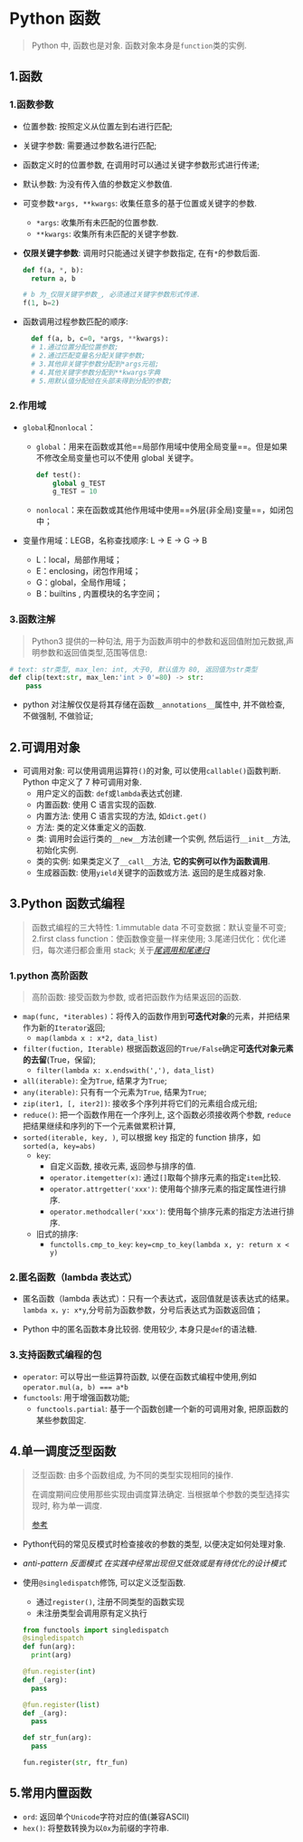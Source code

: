 # Python 函数

> Python 中, 函数也是对象. 函数对象本身是`function`类的实例.

## 1.函数

### 1.函数参数

- 位置参数: 按照定义从位置左到右进行匹配;
- 关键字参数: 需要通过参数名进行匹配;
- 函数定义时的位置参数, 在调用时可以通过关键字参数形式进行传递;
- 默认参数: 为没有传入值的参数定义参数值.
- 可变参数`*args, **kwargs`: 收集任意多的基于位置或关键字的参数.
  - `*args`: 收集所有未匹配的位置参数.
  - `**kwargs`: 收集所有未匹配的关键字参数.
- **仅限关键字参数**: 调用时只能通过关键字参数指定, 在有`*`的参数后面.

  ```python
  def f(a, *, b):
    return a, b

  # b 为_仅限关键字参数_, 必须通过关键字参数形式传递.
  f(1, b=2)
  ```

- 函数调用过程参数匹配的顺序:

  ```python
    def f(a, b, c=0, *args, **kwargs):
    # 1.通过位置分配位置参数;
    # 2.通过匹配变量名分配关键字参数;
    # 3.其他非关键字参数分配到*args元祖;
    # 4.其他关键字参数分配到**kwargs字典
    # 5.用默认值分配给在头部未得到分配的参数;
  ```

### 2.作用域

- `global`和`nonlocal`：

  - `global`：用来在函数或其他==局部作用域中使用全局变量==。但是如果不修改全局变量也可以不使用 global 关键字。

    ```python
    def test():
        global g_TEST
        g_TEST = 10
    ```

  - `nonlocal`：来在函数或其他作用域中使用==外层(非全局)变量==，如闭包中；

- 变量作用域：LEGB，名称查找顺序: L -> E -> G -> B
  - L：local，局部作用域；
  - E：enclosing，闭包作用域；
  - G：global，全局作用域；
  - B：builtins , 内置模块的名字空间；

### 3.函数注解

> Python3 提供的一种句法, 用于为函数声明中的参数和返回值附加元数据,声明参数和返回值类型,范围等信息:

```python
# text: str类型, max_len: int, 大于0, 默认值为 80, 返回值为str类型
def clip(text:str, max_len:'int > 0'=80) -> str:
    pass
```

- python 对注解仅仅是将其存储在函数`__annotations__`属性中, 并不做检查, 不做强制, 不做验证;

## 2.可调用对象

- 可调用对象: 可以使用调用运算符`()`的对象, 可以使用`callable()`函数判断. Python 中定义了 7 种可调用对象.
  - 用户定义的函数: `def`或`lambda`表达式创建.
  - 内置函数: 使用 C 语言实现的函数.
  - 内置方法: 使用 C 语言实现的方法, 如`dict.get()`
  - 方法: 类的定义体重定义的函数.
  - 类: 调用时会运行类的`__new__`方法创建一个实例, 然后运行`__init__`方法, 初始化实例.
  - 类的实例: 如果类定义了`__call__`方法, **它的实例可以作为函数调用**.
  - 生成器函数: 使用`yield`关键字的函数或方法. 返回的是生成器对象.

## 3.Python 函数式编程

> 函数式编程的三大特性: 1.immutable data 不可变数据：默认变量不可变; 2.first class function：使函数像变量一样来使用; 3.尾递归优化：优化递归，每次递归都会重用 stack; 关于[_尾调用和尾递归_](http://www.ruanyifeng.com/blog/2015/04/tail-call.html)

### 1.python 高阶函数

> 高阶函数: 接受函数为参数, 或者把函数作为结果返回的函数.

- `map(func, *iterables)`：将传入的函数作用到**可迭代对象**的元素，并把结果作为新的`Iterator`返回;
  - `map(lambda x : x*2, data_list)`
- `filter(fuction, Iterable)` 根据函数返回的`True/False`确定**可迭代对象元素的去留**(True，保留);
  - `filter(lambda x: x.endswith(','), data_list)`
- `all(iterable)`: 全为`True`, 结果才为`True`;
- `any(iterable)`: 只有有一个元素为`True`, 结果为`True`;
- `zip(iter1, [, iter2])`: 接收多个序列并将它们的元素组合成元组;
- `reduce()`: 把一个函数作用在一个序列上, 这个函数必须接收两个参数, `reduce`把结果继续和序列的下一个元素做累积计算,
- `sorted(iterable, key, )`, 可以根据 key 指定的 function 排序，如`sorted(a, key=abs)`
    - `key`:
        - 自定义函数, 接收元素, 返回参与排序的值.
        - `operator.itemgetter(x)`: 通过`[]`取每个排序元素的指定`item`比较. 
        - `operator.attrgetter('xxx')`: 使用每个排序元素的指定属性进行排序. 
        - `operator.methodcaller('xxx')`: 使用每个排序元素的指定方法进行排序.
    - 旧式的排序:
        - `functolls.cmp_to_key`:  `key=cmp_to_key(lambda x, y: return x < y)`

### 2.匿名函数（lambda 表达式）

- 匿名函数（lambda 表达式）：只有一个表达式，返回值就是该表达式的结果。`lambda x，y: x*y`,分号前为函数参数，分号后表达式为函数返回值；

- Python 中的匿名函数本身比较弱. 使用较少, 本身只是`def`的语法糖.

### 3.支持函数式编程的包

- `operator`: 可以导出一些运算符函数, 以便在函数式编程中使用,例如`operator.mul(a, b) === a*b`
- `functools`: 用于增强函数功能;
  - `functools.partial`: 基于一个函数创建一个新的可调用对象, 把原函数的某些参数固定.

## 4.单一调度泛型函数

> 泛型函数: 由多个函数组成, 为不同的类型实现相同的操作.
>
> 在调度期间应使用那些实现由调度算法确定. 当根据单个参数的类型选择实现时, 称为单一调度.
>
> [参考](https://www.python.org/dev/peps/pep-0443/)

- Python代码的常见反模式时检查接收的参数的类型, 以便决定如何处理对象.
  
- *anti-pattern 反面模式 在实践中经常出现但又低效或是有待优化的设计模式*
  
- 使用`@singledispatch`修饰, 可以定义泛型函数.
  - 通过`register()`, 注册不同类型的函数实现
  - 未注册类型会调用原有定义执行

  ```python
  from functools import singledispatch
  @singledispatch
  def fun(arg):
    print(arg)

  @fun.register(int)
  def _(arg):
    pass

  @fun.register(list)
  def _(arg):
    pass
  
  def str_fun(arg):
    pass

  fun.register(str, ftr_fun)
  ```

## 5.常用内置函数

- `ord`: 返回单个`Unicode`字符对应的值(兼容ASCII)
- `hex()`: 将整数转换为以`0x`为前缀的字符串.

